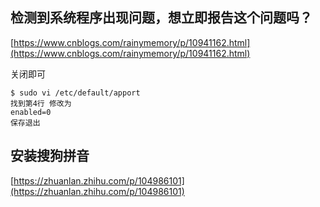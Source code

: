 ## 检测到系统程序出现问题，想立即报告这个问题吗？

[https://www.cnblogs.com/rainymemory/p/10941162.html](https://www.cnblogs.com/rainymemory/p/10941162.html)

关闭即可

```shell
$ sudo vi /etc/default/apport 
找到第4行 修改为
enabled=0
保存退出
```

## 安装搜狗拼音

[https://zhuanlan.zhihu.com/p/104986101](https://zhuanlan.zhihu.com/p/104986101)